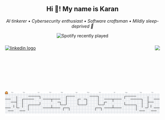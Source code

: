 <h2 align="center">Hi 👋! My name is  Karan</h2>
<p align="center">
  <i>AI tinkerer • Cybersecurity enthusiast • Software craftsman • Mildly sleep-deprived 🧠</i>
</p>

<div align="center">
  <img src="https://spotify-recently-played-readme.vercel.app/api?user=karan_lvm&count=1" alt="Spotify recently played"  />
</div>


###

<img align="right" height="150" src="https://media.giphy.com/media/UlexC9HXTiNz2/giphy.gif?cid=ecf05e47uzagitjunjabfy2k7cci6ii72edeixtfm3ud859r&ep=v1_gifs_search&rid=giphy.gif&ct=g"  />


<div align="left">
  <a href="https://www.linkedin.com/in/karanlvm/" target="_blank">
    <img src="https://img.shields.io/static/v1?message=LinkedIn&logo=linkedin&label=&color=0077B5&logoColor=white&labelColor=&style=for-the-badge" height="35" alt="linkedin logo"  />
  </a>
</div>


###

<picture>
  <source media="(prefers-color-scheme: dark)" srcset="https://raw.githubusercontent.com/karanlvm/karanlvm/output/pacman-contribution-graph-dark.svg">
  <source media="(prefers-color-scheme: light)" srcset="https://raw.githubusercontent.com/karanlvm/karanlvm/output/pacman-contribution-graph.svg">
  <img alt="pacman contribution graph" src="https://raw.githubusercontent.com/karanlvm/karanlvm/output/pacman-contribution-graph.svg">
</picture>

###
